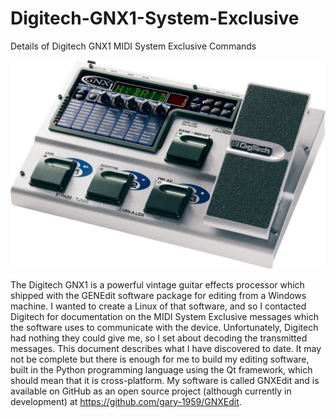 # Digitech-GNX1-System-Exclusive
Details of Digitech GNX1 MIDI System Exclusive Commands
<p align="centre">
<img src="./images/GNX1.png" alt = "Digitech GNX1" title = "Digitech GNX1" width="600" />
</p>

The Digitech GNX1 is a powerful vintage guitar effects processor which shipped with the GENEdit software package for editing from a Windows machine. I wanted to create a Linux of that software, and so I contacted Digitech for documentation on the MIDI System Exclusive messages which the software uses to communicate with the device. Unfortunately, Digitech had nothing they could give me, so I set about decoding the transmitted messages.
This document describes what I have discovered to date. It may not be complete but there is enough for me to build my editing software, built in the Python programming language using the Qt framework, which should mean that it is cross-platform.
My software is called GNXEdit and is available on GitHub as an open source project (although currently in development) at https://github.com/gary-1959/GNXEdit.
